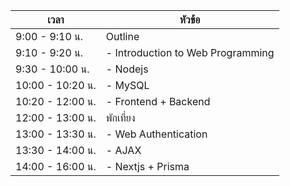 | เวลา             | หัวข้อ                            |
|------------------|-----------------------------------|
| 9:00 - 9:10 น.   | Outline                           |
| 9:10 - 9:20 น.   | - Introduction to Web Programming |
| 9:30 - 10:00 น.  | - Nodejs                          |
| 10:00 - 10:20 น. | - MySQL                           |
| 10:20 - 12:00 น. | - Frontend + Backend              |
| 12:00 - 13:00 น. |               พักเที่ยง              |
| 13:00 - 13:30 น. | - Web Authentication              |
| 13:30 - 14:00 น. | - AJAX                            |
| 14:00 - 16:00 น. | - Nextjs + Prisma                 |
